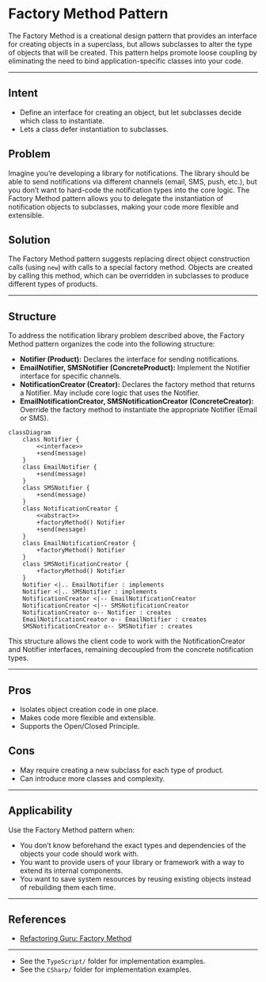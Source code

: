 # Factory Method Pattern

The Factory Method is a creational design pattern that provides an interface for creating objects in a superclass, but allows subclasses to alter the type of objects that will be created. This pattern helps promote loose coupling by eliminating the need to bind application-specific classes into your code.

---

## Intent
- Define an interface for creating an object, but let subclasses decide which class to instantiate.
- Lets a class defer instantiation to subclasses.

## Problem
Imagine you’re developing a library for notifications. The library should be able to send notifications via different channels (email, SMS, push, etc.), but you don’t want to hard-code the notification types into the core logic. The Factory Method pattern allows you to delegate the instantiation of notification objects to subclasses, making your code more flexible and extensible.

## Solution
The Factory Method pattern suggests replacing direct object construction calls (using `new`) with calls to a special factory method. Objects are created by calling this method, which can be overridden in subclasses to produce different types of products.

---

## Structure
To address the notification library problem described above, the Factory Method pattern organizes the code into the following structure:

- **Notifier (Product):** Declares the interface for sending notifications.
- **EmailNotifier, SMSNotifier (ConcreteProduct):** Implement the Notifier interface for specific channels.
- **NotificationCreator (Creator):** Declares the factory method that returns a Notifier. May include core logic that uses the Notifier.
- **EmailNotificationCreator, SMSNotificationCreator (ConcreteCreator):** Override the factory method to instantiate the appropriate Notifier (Email or SMS).

```mermaid
classDiagram
    class Notifier {
        <<interface>>
        +send(message)
    }
    class EmailNotifier {
        +send(message)
    }
    class SMSNotifier {
        +send(message)
    }
    class NotificationCreator {
        <<abstract>>
        +factoryMethod() Notifier
        +send(message)
    }
    class EmailNotificationCreator {
        +factoryMethod() Notifier
    }
    class SMSNotificationCreator {
        +factoryMethod() Notifier
    }
    Notifier <|.. EmailNotifier : implements
    Notifier <|.. SMSNotifier : implements
    NotificationCreator <|-- EmailNotificationCreator
    NotificationCreator <|-- SMSNotificationCreator
    NotificationCreator o-- Notifier : creates
    EmailNotificationCreator o-- EmailNotifier : creates
    SMSNotificationCreator o-- SMSNotifier : creates
```

This structure allows the client code to work with the NotificationCreator and Notifier interfaces, remaining decoupled from the concrete notification types.

---

## Pros
- Isolates object creation code in one place.
- Makes code more flexible and extensible.
- Supports the Open/Closed Principle.

## Cons
- May require creating a new subclass for each type of product.
- Can introduce more classes and complexity.

---

## Applicability
Use the Factory Method pattern when:
- You don’t know beforehand the exact types and dependencies of the objects your code should work with.
- You want to provide users of your library or framework with a way to extend its internal components.
- You want to save system resources by reusing existing objects instead of rebuilding them each time.

---

## References
- [Refactoring Guru: Factory Method](https://refactoring.guru/design-patterns/factory-method)
---

* See the `TypeScript/` folder for implementation examples.
* See the `CSharp/` folder for implementation examples.
